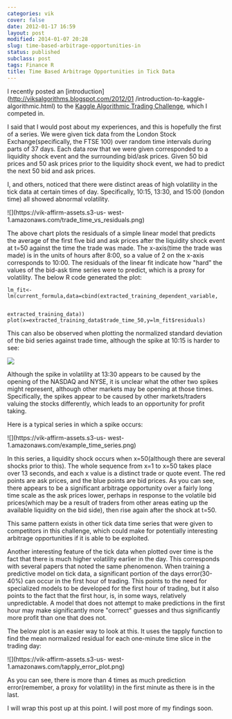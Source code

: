```yaml
---
categories: vik
cover: false
date: 2012-01-17 16:59
layout: post
modified: 2014-01-07 20:28
slug: time-based-arbitrage-opportunities-in
status: published
subclass: post
tags: Finance R
title: Time Based Arbitrage Opportunities in Tick Data
---
```


I recently posted an [introduction](http://viksalgorithms.blogspot.com/2012/01
/introduction-to-kaggle-algorithmic.html) to the [Kaggle Algorithmic Trading
Challenge](http://www.kaggle.com/c/AlgorithmicTradingChallenge), which I
competed in.  
  
I said that I would post about my experiences, and this is hopefully the first
of a series. We were given tick data from the London Stock
Exchange(specifically, the FTSE 100) over random time intervals during parts
of 37 days. Each data row that we were given corresponded to a liquidity shock
event and the surrounding bid/ask prices. Given 50 bid prices and 50 ask
prices prior to the liquidity shock event, we had to predict the next 50 bid
and ask prices.  
  
I, and others, noticed that there were distinct areas of high volatility in
the tick data at certain times of day. Specifically, 10:15, 13:30, and 15:00
(london time) all showed abnormal volatility.  
  

![](https://vik-affirm-assets.s3-us-
west-1.amazonaws.com/trade_time_vs_residuals.png)

The above chart plots the residuals of a simple linear model that predicts the
average of the first five bid and ask prices after the liquidity shock event
at t=50 against the time the trade was made. The x-axis(time the trade was
made) is in the units of hours after 8:00, so a value of 2 on the x-axis
corresponds to 10:00. The residuals of the linear fit indicate how "hard" the
values of the bid-ask time series were to predict, which is a proxy for
volatility. The below R code generated the plot:  

    
    
    lm_fit<-lm(current_formula,data=cbind(extracted_training_dependent_variable,
    
    
    extracted_training_data))  
    plot(x=extracted_training_data$trade_time_50,y=lm_fit$residuals)  
    

This can also be observed when plotting the normalized standard deviation of
the bid series against trade time, although the spike at 10:15 is harder to
see:  
  

![](https://vik-affirm-assets.s3-us-west-1.amazonaws.com/sd_vs_trade_time.png)

  
  
Although the spike in volatility at 13:30 appears to be caused by the opening
of the NASDAQ and NYSE, it is unclear what the other two spikes might
represent, although other markets may be opening at those times. Specifically,
the spikes appear to be caused by other markets/traders valuing the stocks
differently, which leads to an opportunity for profit taking.  
  
Here is a typical series in which a spike occurs:  
  

![](https://vik-affirm-assets.s3-us-
west-1.amazonaws.com/example_time_series.png)

  
  
In this series, a liquidity shock occurs when x=50(although there are several
shocks prior to this). The whole sequence from x=1 to x=50 takes place over 13
seconds, and each x value is a distinct trade or quote event. The red points
are ask prices, and the blue points are bid prices. As you can see, there
appears to be a significant arbitrage opportunity over a fairly long time
scale as the ask prices lower, perhaps in response to the volatile bid
prices(which may be a result of traders from other areas eating up the
available liquidity on the bid side), then rise again after the shock at t=50.  
  
This same pattern exists in other tick data time series that were given to
competitors in this challenge, which could make for potentially interesting
arbitrage opportunities if it is able to be exploited.  
  
Another interesting feature of the tick data when plotted over time is the
fact that there is much higher volatility earlier in the day. This corresponds
with several papers that noted the same phenomenon. When training a predictive
model on tick data, a significant portion of the days error(30-40%) can occur
in the first hour of trading. This points to the need for specialized models
to be developed for the first hour of trading, but it also points to the fact
that the first hour, is, in some ways, relatively unpredictable. A model that
does not attempt to make predictions in the first hour may make significantly
more "correct" guesses and thus significantly more profit than one that does
not.  
  
The below plot is an easier way to look at this. It uses the tapply function
to find the mean normalized residual for each one-minute time slice in the
trading day:  
  

![](https://vik-affirm-assets.s3-us-
west-1.amazonaws.com/tapply_error_plot.png)

  
As you can see, there is more than 4 times as much prediction error(remember,
a proxy for volatility) in the first minute as there is in the last.  
  
I will wrap this post up at this point. I will post more of my findings soon.